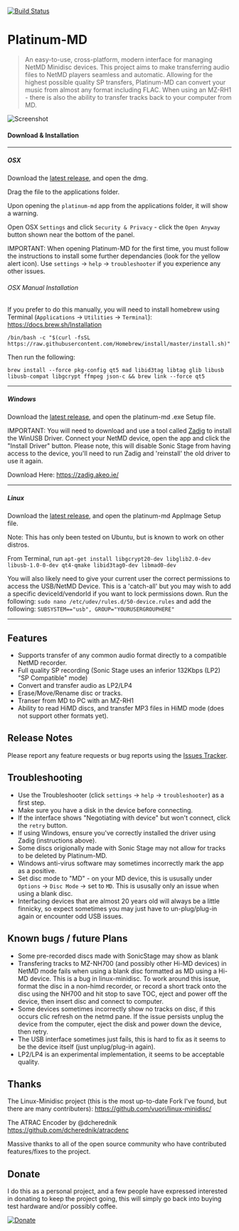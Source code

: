 [![Build Status](https://travis-ci.org/gavinbenda/platinum-md.svg?branch=master)](https://travis-ci.org/gavinbenda/platinum-md)

# Platinum-MD

> An easy-to-use, cross-platform, modern interface for managing NetMD Minidisc devices.
> This project aims to make transferring audio files to NetMD players seamless and automatic.
> Allowing for the highest possible quality SP transfers, Platinum-MD can convert your music from almost any format including FLAC.
> When using an MZ-RH1 - there is also the ability to transfer tracks back to your computer from MD.

![Screenshot](https://i.imgur.com/ZGFvO9p.png)


#### Download & Installation

---

##### OSX

Download the [latest release](https://github.com/gavinbenda/platinum-md/releases/download/v1.1.0/platinum-md-1.1.0.dmg), and open the dmg.

Drag the file to the applications folder.

Upon opening the `platinum-md` app from the applications folder, it will show a warning.

Open OSX `Settings` and click `Security & Privacy` - click the `Open Anyway` button shown near the bottom of the panel.

IMPORTANT: When opening Platinum-MD for the first time, you must follow the instructions to install some further dependancies (look for the yellow alert icon).
Use `settings` -> `help` -> `troubleshooter` if you experience any other issues.

###### OSX Manual Installation

If you prefer to do this manually, you will need to install homebrew using Terminal (`Applications` -> `Utilities` -> `Terminal`): https://docs.brew.sh/Installation

`/bin/bash -c "$(curl -fsSL https://raw.githubusercontent.com/Homebrew/install/master/install.sh)"`

Then run the following:

`brew install --force pkg-config qt5 mad libid3tag libtag glib libusb libusb-compat libgcrypt ffmpeg json-c && brew link --force qt5`

---

##### Windows

Download the [latest release](https://github.com/gavinbenda/platinum-md/releases/download/v0.7.0-alpha/platinum-md.Setup.0.7.0.exe), and open the platinum-md .exe Setup file.

IMPORTANT: You will need to download and use a tool called [Zadig](https://zadig.akeo.ie/) to install the WinUSB Driver.
Connect your NetMD device, open the app and click the "Install Driver" button.
Please note, this will disable Sonic Stage from having access to the device, you'll need to run Zadig and 'reinstall' the old driver to use it again.

Download Here: https://zadig.akeo.ie/

---

##### Linux

Download the [latest release](https://github.com/gavinbenda/platinum-md/releases/download/v0.7.0-alpha/platinum-md-0.7.0.AppImage), and open the platinum-md AppImage Setup file.

Note: This has only been tested on Ubuntu, but is known to work on other distros.

From Terminal, run `apt-get install libgcrypt20-dev libglib2.0-dev libusb-1.0-0-dev qt4-qmake libid3tag0-dev libmad0-dev`

You will also likely need to give your current user the correct permissions to access the USB/NetMD Device.
This is a 'catch-all' but you may wish to add a specific deviceId/vendorId if you want to lock permissions down.
Run the following: `sudo nano /etc/udev/rules.d/50-device.rules` and add the following: `SUBSYSTEM=="usb", GROUP="YOURUSERGROUPHERE"`

---


## Features

* Supports transfer of any common audio format directly to a compatible NetMD recorder.
* Full quality SP recording (Sonic Stage uses an inferior 132Kbps (LP2) "SP Compatible" mode)
* Convert and transfer audio as LP2/LP4
* Erase/Move/Rename disc or tracks.
* Transer from MD to PC with an MZ-RH1
* Ability to read HiMD discs, and transfer MP3 files in HiMD mode (does not support other formats yet).


## Release Notes

Please report any feature requests or bug reports using the [Issues Tracker](https://github.com/gavinbenda/platinum-md/issues).


## Troubleshooting

* Use the Troubleshooter (click `settings` -> `help` -> `troubleshooter`) as a first step.
* Make sure you have a disk in the device before connecting.
* If the interface shows "Negotiating with device" but won't connect, click the `retry` button.
* If using Windows, ensure you've correctly installed the driver using Zadig (instructions above).
* Some discs origionally made with Sonic Stage may not allow for tracks to be deleted by Platinum-MD.
* Windows anti-virus software may sometimes incorrectly mark the app as a positive.
* Set disc mode to "MD" - on your MD device, this is ususally under `Options` -> `Disc Mode` -> set to `MD`. This is ususally only an issue when using a blank disc.
* Interfacing devices that are almost 20 years old will always be a little finnicky, so expect sometimes you may just have to un-plug/plug-in again or encounter odd USB issues.


## Known bugs / future Plans

* Some pre-recorded discs made with SonicStage may show as blank
* Transfering tracks to MZ-NH700 (and possibly other Hi-MD devices) in NetMD mode fails when using a blank disc formatted as MD using a Hi-MD device. This is a bug in linux-minidisc. To work around this issue, format the disc in a non-himd recorder, or record a short track onto the disc using the NH700 and hit stop to save TOC, eject and power off the device, then insert disc and connect to computer.
* Some devices sometimes incorrectly show no tracks on disc, if this occurs clic refresh on the netmd pane. If the issue persists unplug the device from the computer, eject the disk and power down the device, then retry.
* The USB interface sometimes just fails, this is hard to fix as it seems to be the device itself (just unplug/plug-in again).
* LP2/LP4 is an experimental implementation, it seems to be acceptable quality.


## Thanks

The Linux-Minidisc project (this is the most up-to-date Fork I've found, but there are many contributers):
<https://github.com/vuori/linux-minidisc/>

The ATRAC Encoder by @dcherednik
<https://github.com/dcherednik/atracdenc>

Massive thanks to all of the open source community who have contributed features/fixes to the project.


## Donate

I do this as a personal project, and a few people have expressed interested in donating to keep the project going, this will simply go back into buying test hardware and/or possibly coffee.

[![Donate](https://img.shields.io/badge/Donate-PayPal-green.svg)](https://www.paypal.com/cgi-bin/webscr?cmd=_s-xclick&hosted_button_id=XVS44CZYFPCJJ)
